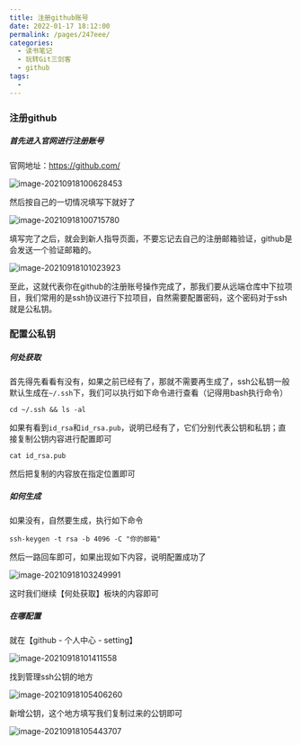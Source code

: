 ```yaml
---
title: 注册github账号
date: 2022-01-17 18:12:00
permalink: /pages/247eee/
categories:
  - 读书笔记
  - 玩转Git三剑客
  - github
tags:
  - 
---
```

### 注册github

##### 首先进入官网进行注册账号

官网地址：https://github.com/

![image-20210918100628453](https://tva1.sinaimg.cn/large/008i3skNly1gukk0na2rej61is0u0jux02.jpg)

然后按自己的一切情况填写下就好了

![image-20210918100715780](https://tva1.sinaimg.cn/large/008i3skNly1gukk1ff0qyj61gv0u0tap02.jpg)

填写完了之后，就会到新人指导页面，不要忘记去自己的注册邮箱验证，github是会发送一个验证邮箱的。

![image-20210918101023923](https://tva1.sinaimg.cn/large/008i3skNly1gukk4olkqdj61cr0u0ade02.jpg)

至此，这就代表你在github的注册账号操作完成了，那我们要从远端仓库中下拉项目，我们常用的是ssh协议进行下拉项目，自然需要配置密码，这个密码对于ssh就是公私钥。

### 配置公私钥


##### 何处获取

首先得先看看有没有，如果之前已经有了，那就不需要再生成了，ssh公私钥一般默认生成在`~/.ssh`下，我们可以执行如下命令进行查看（记得用bash执行命令）

```
cd ~/.ssh && ls -al
```

如果有看到`id_rsa`和`id_rsa.pub`，说明已经有了，它们分别代表公钥和私钥；直接复制公钥内容进行配置即可

```
cat id_rsa.pub
```

然后把复制的内容放在指定位置即可

##### 如何生成

如果没有，自然要生成，执行如下命令

```
ssh-keygen -t rsa -b 4096 -C "你的邮箱"
```

然后一路回车即可，如果出现如下内容，说明配置成功了

![image-20210918103249991](https://tva1.sinaimg.cn/large/008i3skNly1gukks0zbslj61h00qmwhk02.jpg)

这时我们继续【何处获取】板块的内容即可

##### 在哪配置

就在【github - 个人中心 - setting】

![image-20210918101411558](https://tva1.sinaimg.cn/large/008i3skNly1gukk8mwbvej626w0u079f02.jpg)



找到管理ssh公钥的地方

![image-20210918105406260](https://tva1.sinaimg.cn/large/008i3skNly1gukle5yctbj61uv0u077t02.jpg)

新增公钥，这个地方填写我们复制过来的公钥即可

![image-20210918105443707](https://tva1.sinaimg.cn/large/008i3skNly1guklet95v8j61eo0tejy202.jpg)

